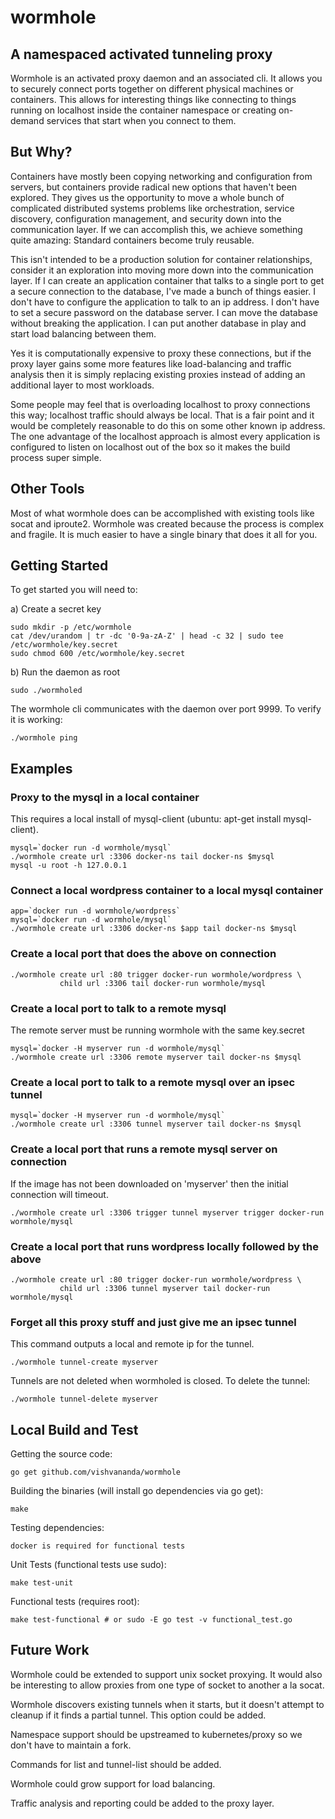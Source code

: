 # wormhole #

## A namespaced activated tunneling proxy ##

Wormhole is an activated proxy daemon and an associated cli. It allows you to
securely connect ports together on different physical machines or containers.
This allows for interesting things like connecting to things running on
localhost inside the container namespace or creating on-demand services that
start when you connect to them.

## But Why? ##

Containers have mostly been copying networking and configuration from servers,
but containers provide radical  new options that haven't been explored. They
gives us the opportunity to move a whole bunch of complicated distributed
systems problems like orchestration, service discovery, configuration
management, and security down into the communication layer. If we can
accomplish this, we achieve something quite amazing: Standard containers become
truly reusable.

This isn't intended to be a production solution for container relationships,
consider it an exploration into moving more down into the communication layer.
If I can create an application container that talks to a single port to get
a secure connection to the database, I've made a bunch of things easier. I
don't have to configure the application to talk to an ip address. I don't
have to set a secure password on the database server. I can move the database
without breaking the application. I can put another database in play and
start load balancing between them.

Yes it is computationally expensive to proxy these connections, but if the
proxy layer gains some more features like load-balancing and traffic analysis
then it is simply replacing existing proxies instead of adding an additional
layer to most workloads.

Some people may feel that is overloading localhost to proxy connections this
way; localhost traffic should always be local. That is a fair point and it
would be completely reasonable to do this on some other known ip address. The
one advantage of the localhost approach is almost every application is
configured to listen on localhost out of the box so it makes the build
process super simple.

## Other Tools ##

Most of what wormhole does can be accomplished with existing tools like socat
and iproute2. Wormhole was created because the process is complex and fragile.
It is much easier to have a single binary that does it all for you.

## Getting Started ##

To get started you will need to:

 a) Create a secret key

    sudo mkdir -p /etc/wormhole
    cat /dev/urandom | tr -dc '0-9a-zA-Z' | head -c 32 | sudo tee /etc/wormhole/key.secret
    sudo chmod 600 /etc/wormhole/key.secret

 b) Run the daemon as root

    sudo ./wormholed

The wormhole cli communicates with the daemon over port 9999. To verify it is working:

    ./wormhole ping

## Examples ##

### Proxy to the mysql in a local container ###

This requires a local install of mysql-client (ubuntu: apt-get install mysql-client).

    mysql=`docker run -d wormhole/mysql`
    ./wormhole create url :3306 docker-ns tail docker-ns $mysql
    mysql -u root -h 127.0.0.1

### Connect a local wordpress container to a local mysql container ###

    app=`docker run -d wormhole/wordpress`
    mysql=`docker run -d wormhole/mysql`
    ./wormhole create url :3306 docker-ns $app tail docker-ns $mysql

### Create a local port that does the above on connection  ###

    ./wormhole create url :80 trigger docker-run wormhole/wordpress \
               child url :3306 tail docker-run wormhole/mysql

### Create a local port to talk to a remote mysql ###

The remote server must be running wormhole with the same key.secret

    mysql=`docker -H myserver run -d wormhole/mysql`
    ./wormhole create url :3306 remote myserver tail docker-ns $mysql

### Create a local port to talk to a remote mysql over an ipsec tunnel ###

    mysql=`docker -H myserver run -d wormhole/mysql`
    ./wormhole create url :3306 tunnel myserver tail docker-ns $mysql

### Create a local port that runs a remote mysql server on connection ###

If the image has not been downloaded on 'myserver' then the initial connection will timeout.

    ./wormhole create url :3306 trigger tunnel myserver trigger docker-run wormhole/mysql

### Create a local port that runs wordpress locally followed by the above  ###

    ./wormhole create url :80 trigger docker-run wormhole/wordpress \
               child url :3306 tunnel myserver tail docker-run wormhole/mysql

### Forget all this proxy stuff and just give me an ipsec tunnel  ###

This command outputs a local and remote ip for the tunnel.

    ./wormhole tunnel-create myserver

Tunnels are not deleted when wormholed is closed. To delete the tunnel:

    ./wormhole tunnel-delete myserver

## Local Build and Test ##

Getting the source code:

    go get github.com/vishvananda/wormhole

Building the binaries (will install go dependencies via go get):

    make

Testing dependencies:

    docker is required for functional tests

Unit Tests (functional tests use sudo):

    make test-unit

Functional tests (requires root):

    make test-functional # or sudo -E go test -v functional_test.go

## Future Work ##

Wormhole could be extended to support unix socket proxying. It would also be
interesting to allow proxies from one type of socket to another a la socat.

Wormhole discovers existing tunnels when it starts, but it doesn't attempt
to cleanup if it finds a partial tunnel. This option could be added.

Namespace support should be upstreamed to kubernetes/proxy so we don't have
to maintain a fork.

Commands for list and tunnel-list should be added.

Wormhole could grow support for load balancing.

Traffic analysis and reporting could be added to the proxy layer.
